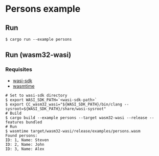 # Persons example

## Run

```
$ cargo run --example persons
```

## Run (wasm32-wasi)

### Requisites

- [wasi-sdk](https://github.com/WebAssembly/wasi-sdk)
- [wasmtime](https://wasmtime.dev/)

```
# Set to wasi-sdk directory
$ export WASI_SDK_PATH=`<wasi-sdk-path>`
$ export CC_wasm32_wasi="${WASI_SDK_PATH}/bin/clang --sysroot=${WASI_SDK_PATH}/share/wasi-sysroot"
# Build
$ cargo build --example persons --target wasm32-wasi --release --features bundled
# Run
$ wasmtime target/wasm32-wasi/release/examples/persons.wasm
Found persons:
ID: 1, Name: Steven
ID: 2, Name: John
ID: 3, Name: Alex
```
